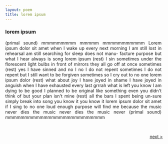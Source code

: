 ```yaml
---
layout: poem
title: lorem ipsum
---
```


### lorem ipsum

<p style="width:500px;text-align:justify">
(primal sound) mmmmmmmmm mmmmm mmmmmmmmmmm Lorem ipsum dolor sit amet when I wake up every next morning I am still lost in rehearsal am still searching for sleep does not manu- facture purpose but what I hear always is song lorem ipsum (rest) I sin sometimes under the florescent light bulbs in front of mirrors they all go off at once sometimes (rest) yes I have sinned and no I no I do not repent sometimes I do not repent but I still want to be forgiven sometimes so I cry out to no one lorem ipsum dolor (rest) what about joy I have joyed in shame I have joyed in anguish when I have exhausted every last grrrah what is left you know I am dying to be good I planned to be original like something even you didn't think of but your plan isn't mine (rest) all the bars I spent being un-sure simply break into song you know it you know it lorem ipsum dolor sit amet if I sing to no one loud enough purpose will find me because the music never dies the music never dies the music never (primal sound) mmmmmmmmmmmmmmmmmmmmmmmmmm
</p>

&nbsp;  

<a href="/poems/epilogue" style="float: right;">next ></a>
